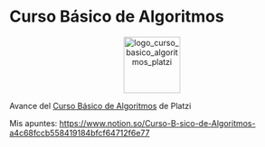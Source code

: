 # Curso Básico de Algoritmos

<p align='center'>
<img src='https://static.platzi.com/media/achievements/badge-algoritmos-c236ef79-8ebb-44c9-b0c0-9f233d6ce18b.png' alt='logo_curso_basico_algoritmos_platzi' width='100px' />
</p>

Avance del [Curso Básico de Algoritmos](https://platzi.com/clases/algoritmos/) de Platzi

Mis apuntes: https://www.notion.so/Curso-B-sico-de-Algoritmos-a4c68fccb558419184bfcf64712f6e77
